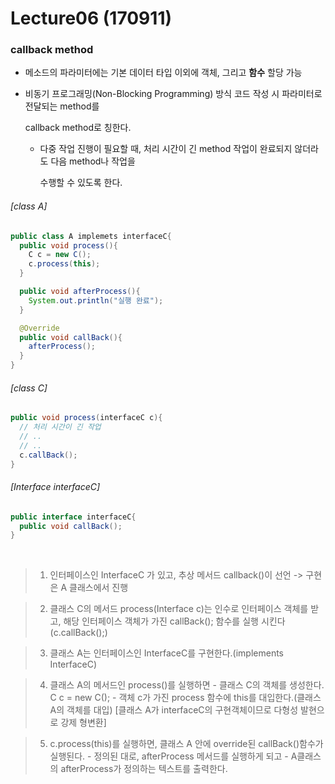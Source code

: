 # Lecture06 (170911)
### callback method
 * 메소드의 파라미터에는 기본 데이터 타입 이외에 객체, 그리고 **함수** 할당 가능

 * 비동기 프로그래밍(Non-Blocking Programming) 방식 코드 작성 시 파라미터로 전달되는 method를

   callback method로 칭한다.

   * 다중 작업 진행이 필요할 때, 처리 시간이 긴 method 작업이 완료되지 않더라도 다음 method나 작업을

     수행할 수 있도록 한다.


######  [class A]
   ```JAVA
   public class A implemets interfaceC{
     public void process(){
       C c = new C();
       c.process(this);
     }

     public void afterProcess(){
       System.out.println("실행 완료");
     }

     @Override
     public void callBack(){
       afterProcess();
     }
   }
   ```


   ###### [class C]
   ```JAVA
   public void process(interfaceC c){
     // 처리 시간이 긴 작업
     // ..
     // ..
     c.callBack();
   }
   ```


   ###### [Interface interfaceC]
   ```JAVA
   public interface interfaceC{
     public void callBack();
   }
   ```

<br>

> 1. 인터페이스인 InterfaceC 가 있고, 추상 메서드 callback()이 선언
    -> 구현은 A 클래스에서 진행

> 2. 클래스 C의 메서드 process(Interface c)는 인수로 인터페이스 객체를 받고, 해당 인터페이스 객체가 가진 callBack(); 함수를 실행 시킨다(c.callBack();)

> 3. 클래스 A는 인터페이스인 InterfaceC를 구현한다.(implements InterfaceC)

> 4. 클래스 A의 메서드인 process()를 실행하면
     - 클래스 C의 객체를 생성한다. C c = new C();
     - 객체 c가 가진 process 함수에 this를 대입한다.(클래스 A의 객체를 대입)
          [클래스 A가 interfaceC의 구현객체이므로 다형성 발현으로 강제 형변환]

> 5. c.process(this)를 실행하면, 클래스 A 안에 override된 callBack()함수가 실행된다.
     - 정의된 대로, afterProcess 메서드를 실행하게 되고
     - A클래스의 afterProcess가 정의하는 텍스트를 출력한다.

